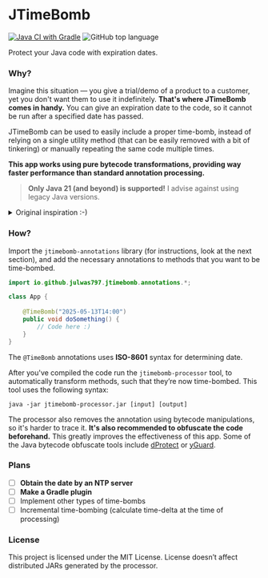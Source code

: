 # JTimeBomb

[![Java CI with Gradle](https://github.com/JulWas797/JTimeBomb/actions/workflows/gradle.yml/badge.svg)](https://github.com/JulWas797/JTimeBomb/actions/workflows/gradle.yml)
![GitHub top language](https://img.shields.io/github/languages/top/JulWas797/JTimeBomb)

Protect your Java code with expiration dates.

### Why?

Imagine this situation — you give a trial/demo of a product to a customer, yet you don't want them to use it 
indefinitely.
**That's where JTimeBomb comes in handy.** You can give an expiration date to the code, so it cannot be run after
a specified date has passed. 

JTimeBomb can be used to easily include a proper time-bomb, instead of relying on a single utility method
(that can be easily removed with a bit of tinkering) or manually repeating the same code multiple times.

**This app works using pure bytecode transformations, providing way faster performance than standard annotation 
processing.**


> **Only Java 21 (and beyond) is supported!** I advise against using legacy Java versions.

<details>
<summary>Original inspiration :-)</summary>
    
![Meme](https://i.programmerhumor.io/2023/08/programmerhumor-io-frontend-memes-testing-memes-b9efd7441d70e85.jpg)

</details>

### How?

Import the `jtimebomb-annotations` library (for instructions, look at the next section), and add the necessary 
annotations to methods that you want to be time-bombed.

```java
import io.github.julwas797.jtimebomb.annotations.*;

class App {
    
    @TimeBomb("2025-05-13T14:00")
    public void doSomething() {
        // Code here :)
    }
}
```

The `@TimeBomb` annotations uses **ISO-8601** syntax for determining date.

After you've compiled the code run the `jtimebomb-processor` tool, to automatically transform methods, such that 
they’re now time-bombed. This tool uses the following syntax:

`java -jar jtimebomb-processor.jar [input] [output]`

The processor also removes the annotation using bytecode manipulations, so it's harder to trace it. **It's also 
recommended to obfuscate the code beforehand.** This greatly improves the effectiveness of this app. Some of the Java 
bytecode obfuscate tools include
[dProtect](https://obfuscator.re/dprotect/) or [yGuard](https://www.yworks.com/products/yguard).

[//]: # (### Imports)

[//]: # ()
[//]: # (<details>)

[//]: # (<summary>Maven</summary>)

[//]: # ()
[//]: # (```xml)

[//]: # (<dependencies>)

[//]: # (    <!-- Other dependencies -->)

[//]: # (    <dependency>)

[//]: # (        <groupId>io.github.julwas797.jtimebomb</groupId>)

[//]: # (        <artifactId>jtimebomb-annotations</artifactId>)

[//]: # (        <version>latest</version>)

[//]: # (    </dependency>)

[//]: # (</dependencies>)

[//]: # (```)

[//]: # (</details>)

[//]: # ()
[//]: # (<details>)

[//]: # (<summary>Gradle &#40;Groovy&#41;</summary>)

[//]: # ()
[//]: # (```groovy)

[//]: # (dependencies {)

[//]: # (    // Other dependencies)

[//]: # (    implementation 'io.github.julwas797.jtimebomb:jtimebomb-annotations:LATEST')

[//]: # (})

[//]: # (```)

[//]: # (</details>)

[//]: # ()
[//]: # (<details>)

[//]: # (<summary>Gradle &#40;Kotlin&#41;</summary>)

[//]: # ()
[//]: # (```kotlin)

[//]: # (dependencies {)

[//]: # (    // Other dependencies)

[//]: # (    implementation&#40;"io.github.julwas797.jtimebomb:jtimebomb-annotations:LATEST"&#41;)

[//]: # (})

[//]: # (```)

[//]: # ()
[//]: # (</details>)

### Plans

- [ ] **Obtain the date by an NTP server**
- [ ] **Make a Gradle plugin**
- [ ] Implement other types of time-bombs
- [ ] Incremental time-bombing (calculate time-delta at the time of processing)
 
### License

This project is licensed under the MIT License. License doesn’t affect distributed JARs generated by the processor.

